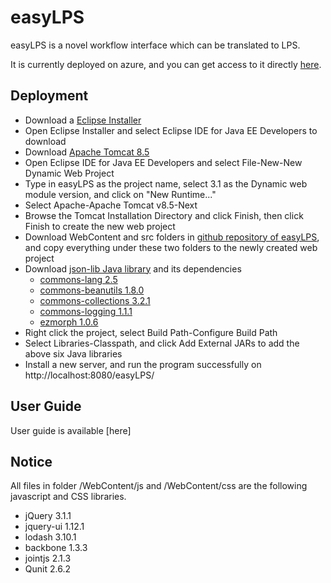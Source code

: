 # easyLPS
easyLPS is a novel workflow interface which can be translated to LPS.

It is currently deployed on azure, and you can get access to it directly [here](https://easylpsazure.azurewebsites.net).

## Deployment
* Download a [Eclipse Installer](https://www.eclipse.org/downloads/)
* Open Eclipse Installer and select Eclipse IDE for Java EE Developers to download
* Download [Apache Tomcat 8.5](https://tomcat.apache.org/download-80.cgi)
* Open Eclipse IDE for Java EE Developers and select File-New-New Dynamic Web Project
* Type in easyLPS as the project name, select 3.1 as the Dynamic web module version, and click on "New Runtime..."
* Select Apache-Apache Tomcat v8.5-Next
* Browse the Tomcat Installation Directory and click Finish, then click Finish to create the new web project
* Download WebContent and src folders in [github repository of easyLPS](https://github.com/luoxiao0123/easyLPS), and copy everything under these two folders to the newly created web project
* Download [json-lib Java library](https://sourceforge.net/projects/json-lib/files/) and its dependencies
  * [commons-lang 2.5](https://commons.apache.org/proper/commons-lang/)
  * [commons-beanutils 1.8.0](http://commons.apache.org/proper/commons-beanutils/)
  * [commons-collections 3.2.1](https://commons.apache.org/proper/commons-collections/)
  * [commons-logging 1.1.1](https://commons.apache.org/proper/commons-logging/)
  * [ezmorph 1.0.6](https://sourceforge.net/projects/ezmorph/files/)
* Right click the project, select Build Path-Configure Build Path
* Select Libraries-Classpath, and click Add External JARs to add the above six Java libraries
* Install a new server, and run the program successfully on http://localhost:8080/easyLPS/

## User Guide
User guide is available [here]

## Notice
All files in folder /WebContent/js and /WebContent/css are the following javascript and CSS libraries. 
* jQuery 3.1.1
* jquery-ui 1.12.1
* lodash 3.10.1
* backbone 1.3.3
* jointjs 2.1.3
* Qunit 2.6.2
